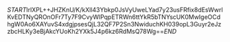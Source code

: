 $START$IrlXPL++JHZKnU/K/kXll43Ybkp0JsVyUweLYad7y23usFRfix8dEsWwrlKvEDTNyQROnOFr7Ty7F9CvyWlPqpETRWn6ttYkR5bTNYscUK0MwIgeOCdhgW0Ao6XAYuvS4xdgjpsesQjL32QF7P2Sn3NwiduchKH039opL3Guyr2eJzzbcHLKy3eBjAkcYUoKh2YXk5J4p6kz6RdMsQ78Wg==$END$